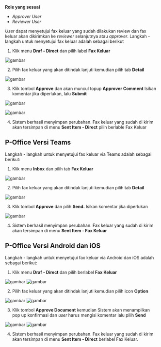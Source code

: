 **Role yang sesuai**

- *Approver User*
- *Reviewer User*

*User* dapat menyetujui fax keluar yang sudah dilakukan review dan fax keluar akan dikirimkan ke *reviewer* selanjutnya atau *approver*. Langkah - langkah untuk menyetujui fax keluar adalah sebagai berikut

1. Klik menu **Draf - Direct** dan pilih label **Fax Keluar** 

![gambar](FaxKeluar/FK_Web/02FK33.png)

2. Pilih fax keluar yang akan ditindak lanjuti kemudian pilih tab **Detail**

![gambar](FaxKeluar/FK_Web/02FK34.png)

3. Klik tombol **Approve** dan akan muncul topup  **Approver Comment** Isikan komentar jika diperlukan, lalu **Submit**

![gambar](FaxKeluar/FK_Web/02FK35.png)

![gambar](FaxKeluar/FK_Web/02FK35F2.png)

4. Sistem berhasil menyimpan perubahan. Fax keluar yang sudah di kirim akan tersimpan di menu **Sent Item - Direct** pilih berlable Fax Keluar


## **P-Office Versi Teams**

Langkah - langkah untuk menyetujui fax keluar via Teams adalah sebagai berikut:

1. Klik menu **Inbox** dan pilih tab **Fax Keluar**

![gambar](FaxKeluar/FK_Teams/FK36.png)

2. Pilih fax keluar yang akan ditindak lanjuti kemudian pilih tab **Detail**

![gambar](FaxKeluar/FK_Teams/FK37.png)

3. Klik tombol **Approve** dan pilih **Send.** Isikan komentar jika diperlukan

![gambar](FaxKeluar/FK_Teams/FK38.png)

4. Sistem berhasil menyimpan perubahan. Fax keluar yang sudah di kirim akan tersimpan di menu **Sent Item - Fax Keluar**

## **P-Office Versi Android dan iOS**

Langkah - langkah untuk menyetujui fax keluar via Android dan iOS adalah sebagai berikut:

1. Klik menu **Draf - Direct** dan pilih berlabel **Fax Keluar**

![gambar](FaxKeluar/FK_Android/SetujuFK/02A01.png) ![gambar](FaxKeluar/FK_Android/SetujuFK/02A02.png)

2. Pilih fax keluar yang akan ditindak lanjuti kemudian pilih icon **Option**
   
![gambar](FaxKeluar/FK_Android/SetujuFK/02A3.png) ![gambar](FaxKeluar/FK_Android/SetujuFK/02A03.png)

3. Klik tombol **Approve Document** kemudian Sistem akan menampilkan pop up konfirmasi dan _user_ harus mengisi komentar lalu pilih **Send**
   
![gambar](FaxKeluar/FK_Android/SetujuFK/02A04.png) ![gambar](FaxKeluar/FK_Android/SetujuFK/02A05.png)

4. Sistem berhasil menyimpan perubahan. Fax keluar yang sudah di kirim akan tersimpan di menu **Sent Item - Direct** berlabel Fax Keluar.


